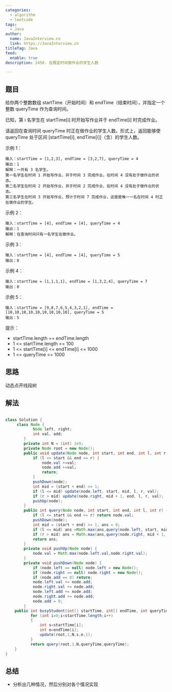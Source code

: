 ```yaml
---
categories:
  - algorithm
  - leetcode
tags:
  - Java
author: 
  name: JavaInterview.cn
  link: https://JavaInterview.cn
titleTag: Java
feed:
  enable: true
description: 1450. 在既定时间做作业的学生人数

---
```


## 题目

给你两个整数数组 startTime（开始时间）和 endTime（结束时间），并指定一个整数 queryTime 作为查询时间。

已知，第 i 名学生在 startTime[i] 时开始写作业并于 endTime[i] 时完成作业。

请返回在查询时间 queryTime 时正在做作业的学生人数。形式上，返回能够使 queryTime 处于区间 [startTime[i], endTime[i]]（含）的学生人数。



示例 1：

    输入：startTime = [1,2,3], endTime = [3,2,7], queryTime = 4
    输出：1
    解释：一共有 3 名学生。
    第一名学生在时间 1 开始写作业，并于时间 3 完成作业，在时间 4 没有处于做作业的状态。
    第二名学生在时间 2 开始写作业，并于时间 2 完成作业，在时间 4 没有处于做作业的状态。
    第三名学生在时间 3 开始写作业，预计于时间 7 完成作业，这是是唯一一名在时间 4 时正在做作业的学生。
示例 2：

    输入：startTime = [4], endTime = [4], queryTime = 4
    输出：1
    解释：在查询时间只有一名学生在做作业。
示例 3：
    
    输入：startTime = [4], endTime = [4], queryTime = 5
    输出：0
示例 4：

    输入：startTime = [1,1,1,1], endTime = [1,3,2,4], queryTime = 7
    输出：0
示例 5：

    输入：startTime = [9,8,7,6,5,4,3,2,1], endTime = [10,10,10,10,10,10,10,10,10], queryTime = 5
    输出：5


提示：

* startTime.length == endTime.length
* 1 <= startTime.length <= 100
* 1 <= startTime[i] <= endTime[i] <= 1000
* 1 <= queryTime <= 1000


## 思路

动态点开线段树

## 解法
```java

class Solution {
     class Node {
            Node left, right;
            int val, add;
        }
        private int N = (int) 1e9;
        private Node root = new Node();
        public void update(Node node, int start, int end, int l, int r, int val) {
            if (l <= start && end <= r) {
                node.val +=val;
                node.add +=val;
                return;
            }
            pushDown(node);
            int mid = (start + end) >> 1;
            if (l <= mid) update(node.left, start, mid, l, r, val);
            if (r > mid) update(node.right, mid + 1, end, l, r, val);
            pushUp(node);
        }
        public int query(Node node, int start, int end, int l, int r) {
            if (l <= start && end <= r) return node.val;
            pushDown(node);
            int mid = (start + end) >> 1, ans = 0;
            if (l <= mid) ans =Math.max(ans,query(node.left, start, mid, l, r));
            if (r > mid) ans = Math.max(ans,query(node.right, mid + 1, end, l, r));
            return ans;
        }
        private void pushUp(Node node) {
            node.val = Math.max(node.left.val,node.right.val);
        }
        private void pushDown(Node node) {
            if (node.left == null) node.left = new Node();
            if (node.right == null) node.right = new Node();
            if (node.add == 0) return;
            node.left.val += node.add;
            node.right.val += node.add;
            node.left.add += node.add;
            node.right.add += node.add;
            node.add = 0;
        }
    public int busyStudent(int[] startTime, int[] endTime, int queryTime) {
           for (int i=0;i<startTime.length;i++)
           {
               int s=startTime[i];
               int e=endTime[i];
               update(root,1,N,s,e,1);
           }
           return query(root,1,N,queryTime,queryTime);
    }
}
```

## 总结

- 分析出几种情况，然后分别对各个情况实现 

